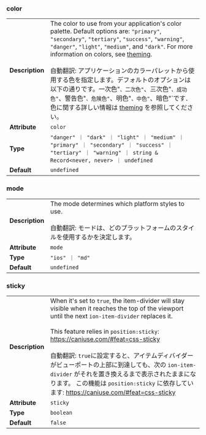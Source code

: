 ### color

|                 |                                                                                                                                                                                                                                                                                                                                                                                                                                                                                                                                                                     |
| --------------- | ------------------------------------------------------------------------------------------------------------------------------------------------------------------------------------------------------------------------------------------------------------------------------------------------------------------------------------------------------------------------------------------------------------------------------------------------------------------------------------------------------------------------------------------------------------------- |
| **Description** | The color to use from your application's color palette. Default options are: `"primary"`, `"secondary"`, `"tertiary"`, `"success"`, `"warning"`, `"danger"`, `"light"`, `"medium"`, and `"dark"`. For more information on colors, see [theming](/docs/theming/basics).<br /><br />自動翻訳: アプリケーションのカラーパレットから使用する色を指定します。デフォルトのオプションは以下の通りです。一次色"`、二次色"`、三次色"`、成功色"`、警告色"`、危険色"`、明色"`、中色"`、暗色"`です．色に関する詳しい情報は [theming](/docs/theming/basics) を参照してください。 |
| **Attribute**   | `color`                                                                                                                                                                                                                                                                                                                                                                                                                                                                                                                                                             |
| **Type**        | `"danger" ｜ "dark" ｜ "light" ｜ "medium" ｜ "primary" ｜ "secondary" ｜ "success" ｜ "tertiary" ｜ "warning" ｜ string & Record<never, never> ｜ undefined`                                                                                                                                                                                                                                                                                                                                                                                                       |
| **Default**     | `undefined`                                                                                                                                                                                                                                                                                                                                                                                                                                                                                                                                                         |

### mode

|                 |                                                                                                                                           |
| --------------- | ----------------------------------------------------------------------------------------------------------------------------------------- |
| **Description** | The mode determines which platform styles to use.<br /><br />自動翻訳: モードは、どのプラットフォームのスタイルを使用するかを決定します。 |
| **Attribute**   | `mode`                                                                                                                                    |
| **Type**        | `"ios" ｜ "md"`                                                                                                                           |
| **Default**     | `undefined`                                                                                                                               |

### sticky

|                 |                                                                                                                                                                                                                                                                                                                                                                                                                                                                                                          |
| --------------- | -------------------------------------------------------------------------------------------------------------------------------------------------------------------------------------------------------------------------------------------------------------------------------------------------------------------------------------------------------------------------------------------------------------------------------------------------------------------------------------------------------- |
| **Description** | When it's set to `true`, the item-divider will stay visible when it reaches the top of the viewport until the next `ion-item-divider` replaces it.<br /><br />This feature relies in `position:sticky`: https://caniuse.com/#feat=css-sticky<br /><br />自動翻訳: `true`に設定すると、アイテムディバイダーがビューポートの上部に到達しても、次の `ion-item-divider` がそれを置き換えるまで表示されたままになります。 この機能は `position:sticky` に依存しています: https://caniuse.com/#feat=css-sticky |
| **Attribute**   | `sticky`                                                                                                                                                                                                                                                                                                                                                                                                                                                                                                 |
| **Type**        | `boolean`                                                                                                                                                                                                                                                                                                                                                                                                                                                                                                |
| **Default**     | `false`                                                                                                                                                                                                                                                                                                                                                                                                                                                                                                  |
